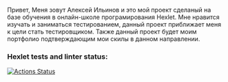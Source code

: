 Привет, Меня зовут Алексей Ильинов и это мой проект сделаный на базе обучения в онлайн-школе програмирования Hexlet.
Мне нравится изучать и заниматься тестированием, данный проект приближает меня к цели стать тестировщиком.
Также данный проект будет моим портфолио подтверждающим мои скилы в данном направлении.
### Hexlet tests and linter status:
[![Actions Status](https://github.com/spaceBr1tva/qa-engineer-project-84/actions/workflows/hexlet-check.yml/badge.svg)](https://github.com/spaceBr1tva/qa-engineer-project-84/actions)

